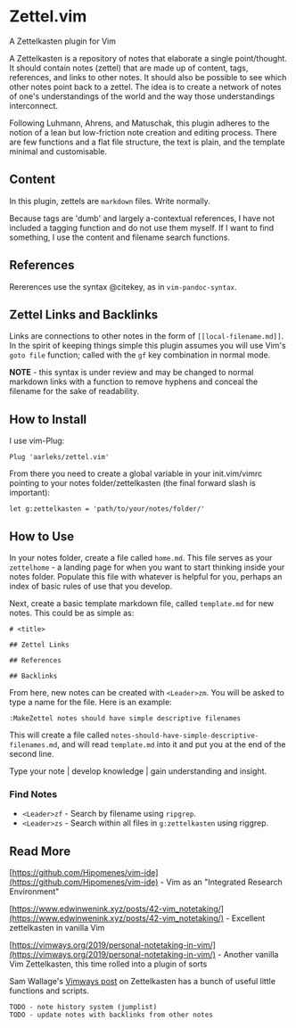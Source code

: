 # Zettel.vim

A Zettelkasten plugin for Vim

A Zettelkasten is a repository of notes that elaborate a single point/thought. It should contain notes (zettel) that are made up of content, tags, references, and links to other notes. It should also be possible to see which other notes point back to a zettel. The idea is to create a network of notes of one's understandings of the world and the way those understandings interconnect.

Following Luhmann, Ahrens, and Matuschak, this plugin adheres to the notion of a lean but low-friction note creation and editing process. There are few functions and a flat file structure, the text is plain, and the template minimal and customisable.

## Content

In this plugin, zettels are `markdown` files. Write normally.

Because tags are 'dumb' and largely a-contextual references, I have not included a tagging function and do not use them myself. If I want to find something, I use the content and filename search functions.

## References

Rererences use the syntax @citekey, as in `vim-pandoc-syntax`.

## Zettel Links and Backlinks

Links are connections to other notes in the form of `[[local-filename.md]]`. In the spirit of keeping things simple this plugin assumes you will use Vim's `goto file` function; called with the `gf` key combination in normal mode.

**NOTE** - this syntax is under review and may be changed to normal markdown links with a function to remove hyphens and conceal the filename for the sake of readability.

## How to Install

I use vim-Plug:

```
Plug 'aarleks/zettel.vim'
```

From there you need to create a global variable in your init.vim/vimrc pointing to your notes folder/zettelkasten (the final forward slash is important):

```
let g:zettelkasten = 'path/to/your/notes/folder/'
```

## How to Use

In your notes folder, create a file called `home.md`. This file serves as your `zettelhome` - a landing page for when you want to start thinking inside your notes folder. Populate this file with whatever is helpful for you, perhaps an index of basic rules of use that you develop.

Next, create a basic template markdown file, called `template.md` for new notes. This could be as simple as:

```
# <title>

## Zettel Links

## References

## Backlinks
```

From here, new notes can be created with `<Leader>zm`. You will be asked to type a name for the file. Here is an example:

```
:MakeZettel notes should have simple descriptive filenames
```

This will create a file called `notes-should-have-simple-descriptive-filenames.md`, and will read `template.md` into it and put you at the end of the second line.

Type your note | develop knowledge | gain understanding and insight.

### Find Notes

* `<Leader>zf` - Search by filename using `ripgrep`.
* `<Leader>zs` - Search within all files in `g:zettelkasten` using riggrep.

## Read More

[https://github.com/Hipomenes/vim-ide](https://github.com/Hipomenes/vim-ide) - Vim as an "Integrated Research Environment"

[https://www.edwinwenink.xyz/posts/42-vim_notetaking/](https://www.edwinwenink.xyz/posts/42-vim_notetaking/) - Excellent zettelkasten in vanilla Vim

[https://vimways.org/2019/personal-notetaking-in-vim/](https://vimways.org/2019/personal-notetaking-in-vim/) - Another vanilla Vim Zettelkasten, this time rolled into a plugin of sorts

Sam Wallage's [Vimways post](https://vimways.org/2019/personal-notetaking-in-vim/) on Zettelkasten has a bunch of useful little functions and scripts.

```
TODO - note history system (jumplist)
TODO - update notes with backlinks from other notes

```

